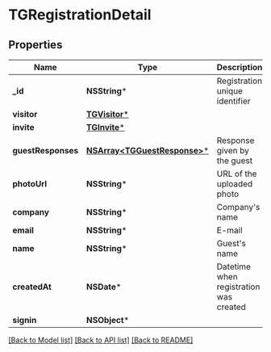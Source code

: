 # TGRegistrationDetail

## Properties
Name | Type | Description | Notes
------------ | ------------- | ------------- | -------------
**_id** | **NSString*** | Registration unique identifier | 
**visitor** | [**TGVisitor***](TGVisitor.md) |  | [optional] 
**invite** | [**TGInvite***](TGInvite.md) |  | [optional] 
**guestResponses** | [**NSArray&lt;TGGuestResponse&gt;***](TGGuestResponse.md) | Response given by the guest | [optional] 
**photoUrl** | **NSString*** | URL of the uploaded photo | [optional] 
**company** | **NSString*** | Company&#39;s name | [optional] 
**email** | **NSString*** | E-mail | [optional] 
**name** | **NSString*** | Guest&#39;s name | [optional] 
**createdAt** | **NSDate*** | Datetime when registration was created | 
**signin** | **NSObject*** |  | [optional] 

[[Back to Model list]](../README.md#documentation-for-models) [[Back to API list]](../README.md#documentation-for-api-endpoints) [[Back to README]](../README.md)


